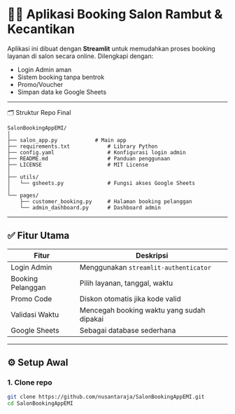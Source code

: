 # 💇‍♀️ Aplikasi Booking Salon Rambut & Kecantikan

Aplikasi ini dibuat dengan **Streamlit** untuk memudahkan proses booking layanan di salon secara online. Dilengkapi dengan:

- Login Admin aman
- Sistem booking tanpa bentrok
- Promo/Voucher
- Simpan data ke Google Sheets

---

🗂 Struktur Repo Final

```
SalonBookingAppEMI/
│
├── salon_app.py            # Main app
├── requirements.txt            # Library Python
├── config.yaml                 # Konfigurasi login admin
├── README.md                   # Panduan penggunaan
├── LICENSE                     # MIT License
│
├── utils/
│   └── gsheets.py              # Fungsi akses Google Sheets
│
└── pages/
    ├── customer_booking.py     # Halaman booking pelanggan
    └── admin_dashboard.py      # Dashboard admin
```



---
## ✅ Fitur Utama

| Fitur | Deskripsi |
|-------|-----------|
| Login Admin | Menggunakan `streamlit-authenticator` |
| Booking Pelanggan | Pilih layanan, tanggal, waktu |
| Promo Code | Diskon otomatis jika kode valid |
| Validasi Waktu | Mencegah booking waktu yang sudah dipakai |
| Google Sheets | Sebagai database sederhana |

---

## ⚙️ Setup Awal

### 1. Clone repo

```bash
git clone https://github.com/nusantaraja/SalonBookingAppEMI.git
cd SalonBookingAppEMI